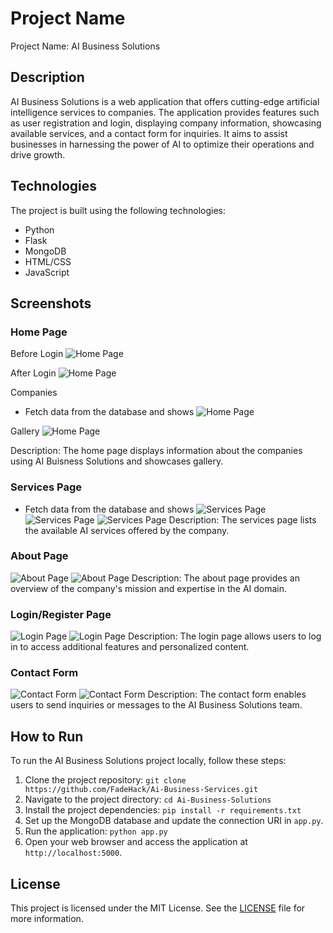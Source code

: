 # Project Name

Project Name: AI Business Solutions

## Description

AI Business Solutions is a web application that offers cutting-edge artificial intelligence services to companies. The application provides features such as user registration and login, displaying company information, showcasing available services, and a contact form for inquiries. It aims to assist businesses in harnessing the power of AI to optimize their operations and drive growth.

## Technologies

The project is built using the following technologies:

- Python
- Flask
- MongoDB
- HTML/CSS
- JavaScript

## Screenshots

### Home Page
Before Login
![Home Page](static/screenshots/home.png)

After Login
![Home Page](static/screenshots/homeLoged.png)

Companies
- Fetch data from the database and shows
![Home Page](static/screenshots/companies.png)

Gallery
![Home Page](static/screenshots/gallery.png)

Description: The home page displays information about the companies using AI Buisness Solutions and showcases gallery.


### Services Page
- Fetch data from the database and shows
![Services Page](static/screenshots/services1.png)
![Services Page](static/screenshots/services2.png)
![Services Page](static/screenshots/services3.png)
Description: The services page lists the available AI services offered by the company.

### About Page
![About Page](static/screenshots/about1.png)
![About Page](static/screenshots/about2.png)
Description: The about page provides an overview of the company's mission and expertise in the AI domain.

### Login/Register Page
![Login Page](static/screenshots/login.png)
![Login Page](static/screenshots/register.png)
Description: The login page allows users to log in to access additional features and personalized content.

### Contact Form
![Contact Form](static/screenshots/contact.png)
![Contact Form](static/screenshots/contactSent.png)
Description: The contact form enables users to send inquiries or messages to the AI Business Solutions team.

## How to Run

To run the AI Business Solutions project locally, follow these steps:

1. Clone the project repository: `git clone https://github.com/FadeHack/Ai-Business-Services.git`
2. Navigate to the project directory: `cd Ai-Business-Solutions`
3. Install the project dependencies: `pip install -r requirements.txt`
4. Set up the MongoDB database and update the connection URI in `app.py`.
5. Run the application: `python app.py`
6. Open your web browser and access the application at `http://localhost:5000`.

## License

This project is licensed under the MIT License. See the [LICENSE](LICENSE) file for more information.
